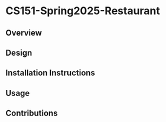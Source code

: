 # CS151-Spring2025-Restaurant

## Overview 
## Design
## Installation Instructions 
## Usage 
## Contributions
